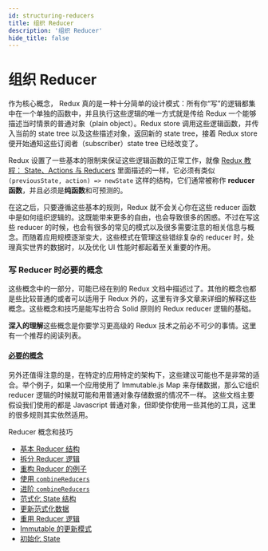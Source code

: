 ```yaml
---
id: structuring-reducers
title: 组织 Reducer
description: '组织 Reducer'
hide_title: false
---
```


# 组织 Reducer

作为核心概念， Redux 真的是一种十分简单的设计模式：所有你“写”的逻辑都集中在一个单独的函数中，并且执行这些逻辑的唯一方式就是传给 Redux 一个能够描述当时情景的普通对象（plain object）。Redux store 调用这些逻辑函数，并传入当前的 state tree 以及这些描述对象，返回新的 state tree，接着 Redux store 便开始通知这些订阅者（subscriber）state tree 已经改变了。

Redux 设置了一些基本的限制来保证这些逻辑函数的正常工作，就像 [Redux 教程： State、Actions 与 Reducers](../../tutorials/fundamentals/part-3-state-actions-reducers.md) 里面描述的一样，它必须有类似 `(previousState, action) => newState` 这样的结构，它们通常被称作 **reducer 函数**，并且必须是**纯函数**和可预测的。

在这之后，只要遵循这些基本的规则，Redux 就不会关心你在这些 reducer 函数中是如何组织逻辑的。这既能带来更多的自由，也会导致很多的困惑。不过在写这些 reducer 的时候，也会有很多的常见的模式以及很多需要注意的相关信息与概念。而随着应用规模逐渐变大，这些模式在管理这些错综复杂的 reducer 时，处理真实世界的数据时，以及优化 UI 性能时都起着至关重要的作用。

### 写 Reducer 时必要的概念

这些概念中的一部分，可能已经在别的 Redux 文档中描述过了。其他的概念也都是些比较普通的或者可以适用于 Redux 外的，这里有许多文章来详细的解释这些概念。这些概念和技巧是能写出符合 Solid 原则的 Redux reducer 逻辑的基础。

**深入的理解**这些概念是你要学习更高级的 Redux 技术之前必不可少的事情。这里有一个推荐的阅读列表。

#### [必要的概念](PrerequisiteConcepts.md)

另外还值得注意的是，在特定的应用特定的架构下，这些建议可能也不是非常的适合。举个例子，如果一个应用使用了 Immutable.js Map 来存储数据，那么它组织 reducer 逻辑的时候就可能和用普通对象存储数据的情况不一样。 这些文档主要假设我们使用的都是 Javascript 普通对象，但即使你使用一些其他的工具，这里的很多规则其实依然适用。

Reducer 概念和技巧

- [基本 Reducer 结构](BasicReducerStructure.md)
- [拆分 Reducer 逻辑](SplittingReducerLogic.md)
- [重构 Reducer 的例子](RefactoringReducersExample.md)
- [使用 `combineReducers`](UsingCombineReducers.md)
- [进阶 `combineReducers`](BeyondCombineReducers.md)
- [范式化 State 结构](NormalizingStateShape.md)
- [更新范式化数据](UpdatingNormalizedData.md)
- [重用 Reducer 逻辑](ReusingReducerLogic.md)
- [Immutable 的更新模式](ImmutableUpdatePatterns.md)
- [初始化 State](InitializingState.md)
